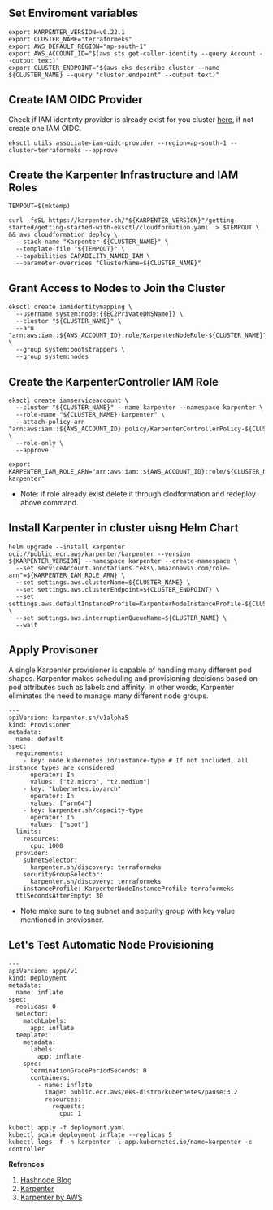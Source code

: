 ## Set Enviroment variables
```
export KARPENTER_VERSION=v0.22.1
export CLUSTER_NAME="terraformeks"
export AWS_DEFAULT_REGION="ap-south-1"
export AWS_ACCOUNT_ID="$(aws sts get-caller-identity --query Account --output text)"
export CLUSTER_ENDPOINT="$(aws eks describe-cluster --name ${CLUSTER_NAME} --query "cluster.endpoint" --output text)"
```
## Create IAM OIDC Provider
Check if IAM identinty provider is already exist for you cluster [here](https://us-east-1.console.aws.amazon.com/iamv2/home?region=ap-south-1#/identity_providers), if not create one IAM OIDC.

```
eksctl utils associate-iam-oidc-provider --region=ap-south-1 --cluster=terraformeks --approve
```

## Create the Karpenter Infrastructure and IAM Roles 

```
TEMPOUT=$(mktemp)

curl -fsSL https://karpenter.sh/"${KARPENTER_VERSION}"/getting-started/getting-started-with-eksctl/cloudformation.yaml  > $TEMPOUT \
&& aws cloudformation deploy \
  --stack-name "Karpenter-${CLUSTER_NAME}" \
  --template-file "${TEMPOUT}" \
  --capabilities CAPABILITY_NAMED_IAM \
  --parameter-overrides "ClusterName=${CLUSTER_NAME}"
```
## Grant Access to Nodes to Join the Cluster

```
eksctl create iamidentitymapping \
  --username system:node:{{EC2PrivateDNSName}} \
  --cluster "${CLUSTER_NAME}" \
  --arn "arn:aws:iam::${AWS_ACCOUNT_ID}:role/KarpenterNodeRole-${CLUSTER_NAME}" \
  --group system:bootstrappers \
  --group system:nodes
```

## Create the KarpenterController IAM Role 
```
eksctl create iamserviceaccount \
  --cluster "${CLUSTER_NAME}" --name karpenter --namespace karpenter \
  --role-name "${CLUSTER_NAME}-karpenter" \
  --attach-policy-arn "arn:aws:iam::${AWS_ACCOUNT_ID}:policy/KarpenterControllerPolicy-${CLUSTER_NAME}" \
  --role-only \
  --approve

export KARPENTER_IAM_ROLE_ARN="arn:aws:iam::${AWS_ACCOUNT_ID}:role/${CLUSTER_NAME}-karpenter"
```
- Note: if role already exist delete it through clodformation  and redeploy above command.

## Install Karpenter in cluster uisng  Helm Chart 

```
helm upgrade --install karpenter oci://public.ecr.aws/karpenter/karpenter --version ${KARPENTER_VERSION} --namespace karpenter --create-namespace \
  --set serviceAccount.annotations."eks\.amazonaws\.com/role-arn"=${KARPENTER_IAM_ROLE_ARN} \
  --set settings.aws.clusterName=${CLUSTER_NAME} \
  --set settings.aws.clusterEndpoint=${CLUSTER_ENDPOINT} \
  --set settings.aws.defaultInstanceProfile=KarpenterNodeInstanceProfile-${CLUSTER_NAME} \
  --set settings.aws.interruptionQueueName=${CLUSTER_NAME} \
  --wait
```
## Apply Provisoner
A single Karpenter provisioner is capable of handling many different pod shapes. Karpenter makes scheduling and provisioning decisions based on pod attributes such as labels and affinity. In other words, Karpenter eliminates the need to manage many different node groups.


```
---
apiVersion: karpenter.sh/v1alpha5
kind: Provisioner
metadata:
  name: default
spec:
  requirements:
    - key: node.kubernetes.io/instance-type # If not included, all instance types are considered
      operator: In
      values: ["t2.micro", "t2.medium"]
    - key: "kubernetes.io/arch"
      operator: In
      values: ["arm64"]
    - key: karpenter.sh/capacity-type
      operator: In
      values: ["spot"]
  limits:
    resources:
      cpu: 1000
  provider:
    subnetSelector:
      karpenter.sh/discovery: terraformeks
    securityGroupSelector:
      karpenter.sh/discovery: terraformeks
    instanceProfile: KarpenterNodeInstanceProfile-terraformeks
  ttlSecondsAfterEmpty: 30
```

* Note make sure to tag subnet and security group with key value mentioned in proviosner.

## Let's Test Automatic Node Provisioning 

```
---
apiVersion: apps/v1
kind: Deployment
metadata:
  name: inflate
spec:
  replicas: 0
  selector:
    matchLabels:
      app: inflate
  template:
    metadata:
      labels:
        app: inflate
    spec:
      terminationGracePeriodSeconds: 0
      containers:
        - name: inflate
          image: public.ecr.aws/eks-distro/kubernetes/pause:3.2
          resources:
            requests:
              cpu: 1
```
```
kubectl apply -f deployment.yaml
kubectl scale deployment inflate --replicas 5
kubectl logs -f -n karpenter -l app.kubernetes.io/name=karpenter -c controller
```

**Refrences**
1. [Hashnode Blog](https://makendran.hashnode.dev/just-in-time-worker-nodes-with-karpenter)
2. [Karpenter](https://karpenter.sh/v0.22.1/getting-started/getting-started-with-eksctl/)
3. [Karpenter by AWS](https://aws.amazon.com/premiumsupport/knowledge-center/eks-install-karpenter/)
